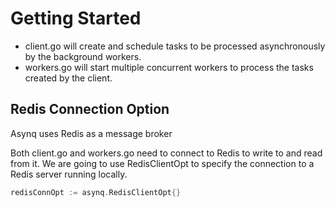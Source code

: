 # Getting Started

- client.go will create and schedule tasks to be processed asynchronously by the background workers.
- workers.go will start multiple concurrent workers to process the tasks created by the client.

## Redis Connection Option

Asynq uses Redis as a message broker

Both client.go and workers.go need to connect to Redis to write to and read from it. We are going to use RedisClientOpt to specify the connection to a Redis server running locally.

```go
redisConnOpt := asynq.RedisClientOpt{}
```
